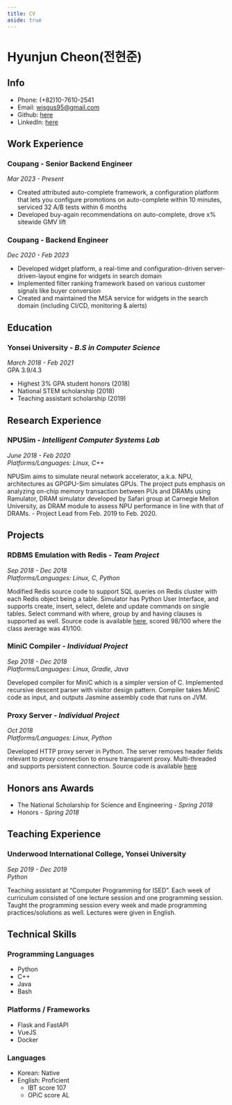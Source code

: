 ```yaml
---
title: CV
aside: true
---
```


# Hyunjun Cheon(전현준)

<TOC :include-level="[2, 2]"/>

## Info

- Phone: (+82)10-7610-2541
- Email: <wjsgus95@gmail.com>
- Github: [here](https://github.com/wjsgus95)
- LinkedIn: [here](https://www.linkedin.com/in/hyunjun-jeon-89182310a/)

## Work Experience
### Coupang - Senior Backend Engineer
*Mar 2023 - Present*
- Created attributed auto-complete framework, a configuration platform that lets you configure promotions on
auto-complete within 10 minutes, serviced 32 A/B tests within 6 months
- Developed buy-again recommendations on auto-complete, drove x\% sitewide GMV lift

### Coupang - Backend Engineer
*Dec 2020 - Feb 2023*
- Developed widget platform, a real-time and configuration-driven server-driven-layout engine for widgets in search domain
- Implemented filter ranking framework based on various customer signals like buyer conversion
- Created and maintained the MSA service for widgets in the search domain (including CI/CD, monitoring & alerts)

## Education
### Yonsei University - *B.S in Computer Science*
*March 2018 - Feb 2021*  
GPA 3.9/4.3
- Highest 3\% GPA student honors (2018)
- National STEM scholarship (2018)
- Teaching assistant scholarship (2019)


## Research Experience
### NPUSim - *Intelligent Computer Systems Lab*
*June 2018 - Feb 2020  
Platforms/Languages: Linux, C++*   

NPUSim aims to simulate neural network accelerator, a.k.a. NPU, architectures 
as GPGPU-Sim simulates GPUs. The project puts emphasis on analyzing on-chip memory
 transaction between PUs and DRAMs using  Ramulator, DRAM simulator developed by Safari
 group at Carnegie Mellon University, as DRAM module to assess NPU performance in line 
 with that of DRAMs. - Project Lead from Feb. 2019 to Feb. 2020.  


## Projects
### RDBMS Emulation with Redis - *Team Project*
*Sep 2018 - Dec 2018  
Platforms/Languages: Linux, C, Python*  

Modified Redis source code to support SQL queries on Redis cluster with each Redis
 object being a table. Simulator has Python User Interface, and supports create, 
 insert, select, delete and update commands on single tables. Select command with
 where, group by and having clauses is supported as well. Source code is available
 [here](https://github.com/wjsgus95/RDBMS-with-Redis),
 scored 98/100 where the class average was 41/100.

### MiniC Compiler - *Individual Project*
*Sep 2018 - Dec 2018  
Platforms/Languages: Linux, Gradle, Java*

Developed compiler for MiniC which is a simpler version of C. Implemented recursive
 descent parser with visitor design pattern. Compiler takes MiniC code as input,
  and outputs Jasmine assembly code that runs on JVM.


### Proxy Server - *Individual Project*
*Oct 2018  
Platforms/Languages: Linux, Python*  

Developed HTTP proxy server in Python. The server removes header fields relevant
 to proxy connection to ensure transparent proxy. Multi-threaded and supports
 persistent connection. Source code is available 
 [here](https://github.com/wjsgus95/Python-Proxy-Server)


## Honors ans Awards
 - The National Scholarship for Science and Engineering - *Spring 2018*
 - Honors - *Spring 2018*


## Teaching Experience
### Underwood International College, Yonsei University
*Sep 2019 - Dec 2019  
Python*  

Teaching assistant at “Computer Programming for ISED”. Each week of curriculum
 consisted of one lecture session and one programming session. Taught the programming
 session every week and made programming practices/solutions as well.
 Lectures were given in English.

## Technical Skills
### Programming Languages
 - Python
 - C++
 - Java
 - Bash

### Platforms / Frameworks
 - Flask and FastAPI
 - VueJS
 - Docker

### Languages
 - Korean:  Native
 - English: Proficient
   - IBT score 107
   - OPiC score AL

